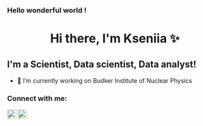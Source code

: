 ### Hello wonderful world !

<div id = "header" align = "center" >
<h1>Hi there, I'm Kseniia ✨</h1>

</div>

## I'm a Scientist, Data scientist, Data analyst!

- 🔭 I’m currently working on Budker Institute of Nuclear Physics






### Connect with me:

[<img align="left" alt=" | Instagram" width="22px" src="https://cdn.jsdelivr.net/npm/simple-icons@v3/icons/instagram.svg" />][instagram]
[<img align="left" alt="| vk" width="22px" src="https://cdn.jsdelivr.net/npm/simple-icons@3.13.0/icons/vk.svg" />][vk]


[instagram]: https://www.instagram.com/kskaryukina/
[vk]: https://vk.com/keeraksu

